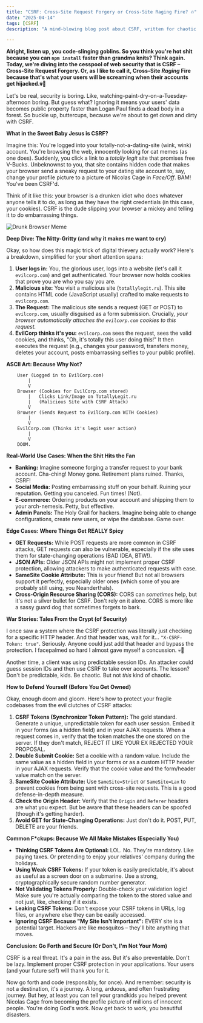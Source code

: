 ```yaml
---
title: "CSRF: Cross-Site Request Forgery or Cross-Site Raging Fire? 🔥"
date: "2025-04-14"
tags: [CSRF]
description: "A mind-blowing blog post about CSRF, written for chaotic Gen Z engineers. Prepare to have your fragile little minds BLOWN."

---
```


**Alright, listen up, you code-slinging goblins. So you think you're hot shit because you can `npm install` faster than grandma knits? Think again. Today, we're diving into the cesspool of web security that is CSRF – Cross-Site Request Forgery. Or, as I like to call it, Cross-Site *Raging* Fire because that's what your users will be screaming when their accounts get hijacked.💀🙏**

Let's be real, security is boring. Like, watching-paint-dry-on-a-Tuesday-afternoon boring. But guess what? Ignoring it means your users' data becomes public property faster than Logan Paul finds a dead body in a forest. So buckle up, buttercups, because we're about to get down and dirty with CSRF.

**What in the Sweet Baby Jesus is CSRF?**

Imagine this: You're logged into your totally-not-a-dating-site (wink, wink) account. You're browsing the web, innocently looking for cat memes (as one does). Suddenly, you click a link to a *totally legit* site that promises free V-Bucks. Unbeknownst to you, that site contains hidden code that makes your browser send a sneaky request to your dating site account to, say, change your profile picture to a picture of Nicolas Cage in *Face/Off*. BAM! You've been CSRF'd.

Think of it like this: your browser is a drunken idiot who does whatever anyone tells it to do, as long as they have the right credentials (in this case, your cookies). CSRF is the dude slipping your browser a mickey and telling it to do embarrassing things.

![Drunk Browser Meme](https://i.kym-cdn.com/photos/images/newsfeed/001/465/082/179.jpg)

**Deep Dive: The Nitty-Gritty (and why it makes me want to cry)**

Okay, so how does this magic trick of digital thievery actually work? Here's a breakdown, simplified for your short attention spans:

1.  **User logs in:** You, the glorious user, logs into a website (let's call it `evilcorp.com`) and get authenticated. Your browser now holds cookies that prove you are who you say you are.
2.  **Malicious site:** You visit a malicious site (`totallylegit.ru`). This site contains HTML code (JavaScript usually) crafted to make requests to `evilcorp.com`.
3.  **The Request:** The malicious site sends a request (GET or POST) to `evilcorp.com`, usually disguised as a form submission. Crucially, *your browser automatically attaches the `evilcorp.com` cookies to this request.*
4.  **EvilCorp thinks it's you:** `evilcorp.com` sees the request, sees the valid cookies, and thinks, "Oh, it's totally this user doing this!" It then executes the request (e.g., changes your password, transfers money, deletes your account, posts embarrassing selfies to your public profile).

**ASCII Art: Because Why Not?**

```
    User (Logged in to EvilCorp.com)
        |
        V
    Browser (Cookies for EvilCorp.com stored)
        |   Clicks Link/Image on TotallyLegit.ru
        |   (Malicious Site with CSRF Attack)
        V
    Browser (Sends Request to EvilCorp.com WITH Cookies)
        |
        V
    EvilCorp.com (Thinks it's legit user action)
        |
        V
    DOOM.
```

**Real-World Use Cases: When the Shit Hits the Fan**

*   **Banking:** Imagine someone forging a transfer request to your bank account. Cha-ching! Money gone. Retirement plans ruined. Thanks, CSRF!
*   **Social Media:** Posting embarrassing stuff on your behalf. Ruining your reputation. Getting you canceled. Fun times! (Not).
*   **E-commerce:** Ordering products on your account and shipping them to your arch-nemesis. Petty, but effective.
*   **Admin Panels:** The Holy Grail for hackers. Imagine being able to change configurations, create new users, or wipe the database. Game over.

**Edge Cases: Where Things Get REALLY Spicy**

*   **GET Requests:** While POST requests are more common in CSRF attacks, GET requests can also be vulnerable, especially if the site uses them for state-changing operations (BAD IDEA, BTW!).
*   **JSON APIs:** Older JSON APIs might not implement proper CSRF protection, allowing attackers to make authenticated requests with ease.
*   **SameSite Cookie Attribute:** This is your friend! But not all browsers support it perfectly, especially older ones (which some of you are probably still using, you Neanderthals).
*   **Cross-Origin Resource Sharing (CORS):** CORS can *sometimes* help, but it's not a silver bullet for CSRF. Don't rely on it alone. CORS is more like a sassy guard dog that sometimes forgets to bark.

**War Stories: Tales From the Crypt (of Security)**

I once saw a system where the CSRF protection was literally just checking for a specific HTTP header. And that header was, wait for it… `"X-CSRF-Token: true"`. Seriously. Anyone could just add that header and bypass the protection. I facepalmed so hard I almost gave myself a concussion. 💀🙏

Another time, a client was using predictable session IDs. An attacker could guess session IDs and then use CSRF to take over accounts. The lesson? Don't be predictable, kids. Be chaotic. But not *this* kind of chaotic.

**How to Defend Yourself (Before You Get Owned)**

Okay, enough doom and gloom. Here's how to protect your fragile codebases from the evil clutches of CSRF attacks:

1.  **CSRF Tokens (Synchronizer Token Pattern):** The gold standard. Generate a unique, unpredictable token for each user session. Embed it in your forms (as a hidden field) and in your AJAX requests. When a request comes in, verify that the token matches the one stored on the server.  If they don't match, REJECT IT LIKE YOUR EX REJECTED YOUR PROPOSAL.
2.  **Double Submit Cookie:** Set a cookie with a random value. Include the same value as a hidden field in your forms or as a custom HTTP header in your AJAX requests. Verify that the cookie value and the form/header value match on the server.
3.  **SameSite Cookie Attribute:** Use `SameSite=Strict` or `SameSite=Lax` to prevent cookies from being sent with cross-site requests. This is a good defense-in-depth measure.
4.  **Check the Origin Header:** Verify that the `Origin` and `Referer` headers are what you expect. But be aware that these headers can be spoofed (though it's getting harder).
5.  **Avoid GET for State-Changing Operations:** Just don't do it. POST, PUT, DELETE are your friends.

**Common F\*ckups: Because We All Make Mistakes (Especially You)**

*   **Thinking CSRF Tokens Are Optional:** LOL. No. They're mandatory. Like paying taxes. Or pretending to enjoy your relatives' company during the holidays.
*   **Using Weak CSRF Tokens:** If your token is easily predictable, it's about as useful as a screen door on a submarine. Use a strong, cryptographically secure random number generator.
*   **Not Validating Tokens Properly:** Double-check your validation logic! Make sure you're actually comparing the token to the stored value and not just, like, checking if it exists.
*   **Leaking CSRF Tokens:** Don't expose your CSRF tokens in URLs, log files, or anywhere else they can be easily accessed.
*   **Ignoring CSRF Because "My Site Isn't Important":** EVERY site is a potential target. Hackers are like mosquitos – they'll bite anything that moves.

**Conclusion: Go Forth and Secure (Or Don't, I'm Not Your Mom)**

CSRF is a real threat. It's a pain in the ass. But it's also preventable. Don't be lazy. Implement proper CSRF protection in your applications. Your users (and your future self) will thank you for it.

Now go forth and code (responsibly, for once). And remember: security is not a destination, it's a journey. A long, arduous, and often frustrating journey. But hey, at least you can tell your grandkids you helped prevent Nicolas Cage from becoming the profile picture of millions of innocent people. You're doing God's work. Now get back to work, you beautiful disasters.
